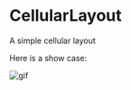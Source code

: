 # CellularLayout
A simple cellular layout

Here is a show case: 

![gif](https://raw.githubusercontent.com/Tiny-Times/CellularLayout/master/imgs/Screenshot.png)